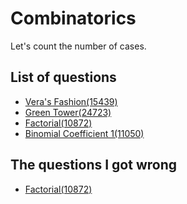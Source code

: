 Combinatorics
==================
Let's count the number of cases.

List of questions
------------------

- [Vera's Fashion(15439)](https://github.com/yoru4890/coding_test/blob/main/baekjoon/combinatorics/15439.md)
- [Green Tower(24723)](https://github.com/yoru4890/coding_test/blob/main/baekjoon/combinatorics/24723.md)
- [Factorial(10872)](https://github.com/yoru4890/coding_test/blob/main/baekjoon/combinatorics/10872.md)
- [Binomial Coefficient 1(11050)](https://github.com/yoru4890/coding_test/blob/main/baekjoon/combinatorics/11050.md)

The questions I got wrong
----------------------

- [Factorial(10872)](https://github.com/yoru4890/coding_test/blob/main/baekjoon/combinatorics/10872.md)
